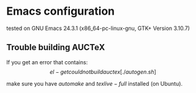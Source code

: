 # Emacs configuration

tested on
GNU Emacs 24.3.1 (x86_64-pc-linux-gnu, GTK+ Version 3.10.7)

## Trouble building AUCTeX

If you get an error that contains:
$$ el-get could not build auctex [./autogen.sh]$$

make sure you have $automake$ and $texlive-full$ installed (on Ubuntu).